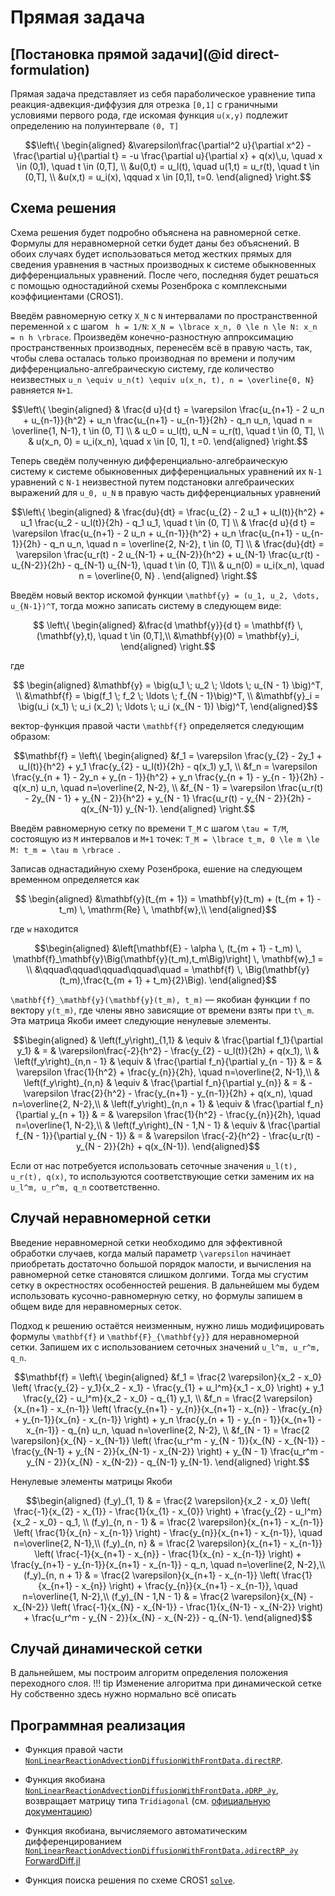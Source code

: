 # Прямая задача

## [Постановка прямой задачи](@id direct-formulation)

Прямая задача представляет из себя параболическое уравнение типа
реакция-адвекция-диффузия для отрезка ``[0,1]`` с граничными условиями
первого рода, где искомая функция ``u(x,y)`` подлежит определению на
полуинтервале ``(0, T]``
```math
\left\{
\begin{aligned}
    &\varepsilon\frac{\partial^2 u}{\partial x^2} -
    \frac{\partial u}{\partial t} = -u \frac{\partial u}{\partial x} +
    q(x)\,u, \quad x \in (0,1), \quad t \in (0,T], \\
    &u(0,t) = u_l(t), \quad u(1,t) = u_r(t), \quad t \in (0,T], \\
    &u(x,t) = u_i(x), \qquad x \in [0,1], t=0.
\end{aligned}
\right.
```

## Схема решения

Схема решения будет подробно объяснена на равномерной сетке.
Формулы для неравномерной сетки будет даны без объяснений.
В обоих случаях будет использоваться метод жестких прямых для сведения
уравнения в частных производных к системе обыкновенных дифференциальных
уравнений. После чего, последняя будет решаться с помощью одностадийной схемы
Розенброка с комплексными коэффициентами (CROS1).

Введём равномерную сетку ``X_N`` с ``N`` интервалами по пространственной
переменной ``x`` с шагом `` h = 1/N``: ``X_N = \lbrace x_n, 0 \le n \le N:
x_n = n h \rbrace``.
Произведём конечно-разностную аппроксимацию пространственных производных,
перенесём всё в правую часть, так, чтобы слева осталась только производная по
времени и получим дифференциально-алгебраическую систему, где количество
неизвестных ``u_n \equiv u_n(t) \equiv u(x_n, t), n = \overline{0, N}``
равняется ``N+1``.

```math
\left\{
    \begin{aligned}
    & \frac{d u}{d t} = \varepsilon \frac{u_{n+1} - 2 u_n + u_{n-1}}{h^2} +
    u_n \frac{u_{n+1} - u_{n-1}}{2h} - q_n u_n, \quad n = \overline{1, N-1}, t \in
    (0, T] \\
    & u_0 = u_l(t), u_N = u_r(t), \quad t \in (0, T], \\
    & u(x_n, 0) = u_i(x_n), \quad x \in [0, 1], t =0.
    \end{aligned}
\right.
```

Теперь сведём полученную дифференциально-алгебраическую систему к системе
обыкновенных дифференциальных уравнений их ``N-1`` уравнений с ``N-1``
неизвестной путем подстановки алгебраических
выражений для ``u_0, u_N`` в правую часть дифференциальных уравнений
```math
\left\{
\begin{aligned}
    & \frac{du}{dt} = \frac{u_{2} - 2 u_1 + u_l(t)}{h^2} + u_1
    \frac{u_2 - u_l(t)}{2h} - q_1 u_1, \quad t \in (0, T] \\
    & \frac{d u}{d t} = \varepsilon \frac{u_{n+1} - 2 u_n + u_{n-1}}{h^2} +
    u_n \frac{u_{n+1} - u_{n-1}}{2h} - q_n u_n, \quad n = \overline{2, N-2},
    t \in (0, T] \\
    & \frac{du}{dt} = \varepsilon \frac{u_r(t) - 2 u_{N-1} + u_{N-2}}{h^2} +
    u_{N-1} \frac{u_r(t) - u_{N-2}}{2h} - q_{N-1} u_{N-1}, \quad t \in (0, T]\\
    & u_n(0) = u_i(x_n), \quad n = \overline{0, N} .
\end{aligned}
\right.
```

Введём новый вектор искомой функции ``\mathbf{y} =
(u_1, u_2, \dots, u_{N-1})^T``, тогда можно записать систему в следующем виде:
```math
    \left\{
    \begin{aligned}
        &\frac{d \mathbf{y}}{d t} = \mathbf{f} \, (\mathbf{y},t), \quad t \in (0,T],\\
        &\mathbf{y}(0) = \mathbf{y}_i,
    \end{aligned}
    \right.
```
где
```math
    \begin{aligned}
        &\mathbf{y} = \big(u_1 \; u_2 \;  \ldots \; u_{N - 1} \big)^T, \\
        &\mathbf{f} = \big(f_1 \; f_2 \; \ldots \; f_{N - 1}\big)^T, \\
        &\mathbf{y}_i = \big(u_i (x_1) \; u_i (x_2) \; \ldots \; u_i (x_{N - 1}) \big)^T,
    \end{aligned}
```
вектор-функция правой части ``\mathbf{f}`` определяется следующим
образом:
```math
\mathbf{f} = \left\{
    \begin{aligned}
        &f_1 =       \varepsilon \frac{y_{2}     - 2y_1  + u_l(t)}{h^2}
        + y_1       \frac{y_{2}        - u_l(t)}{2h} - q(x_1) y_1, \\

        &f_n =       \varepsilon \frac{y_{n + 1} - 2y_n  + y_{n - 1}}{h^2}
        + y_n       \frac{y_{n + 1}    - y_{n - 1}}{2h}   - q(x_n) u_n,
        \quad n=\overline{2, N-2}, \\

        &f_{N - 1} = \varepsilon \frac{u_r(t) - 2y_{N - 1} + y_{N - 2}}{h^2}
        + y_{N - 1} \frac{u_r(t) - y_{N - 2}}{2h}   - q(x_{N-1}) y_{N-1}.
    \end{aligned}
    \right.
```

Введём равномерную сетку по времени ``T_M`` с шагом ``\tau = T/M``, состоящую
из ``M`` интервалов и ``M+1`` точек:
``T_M = \lbrace t_m, 0 \le m \le M: t_m = \tau m \rbrace ``.

Записав однастадийную схему Розенброка, ешение на следующем временном определяется как
```math
    \begin{aligned}
        &\mathbf{y}(t_{m + 1}) = \mathbf{y}(t_m) + (t_{m + 1} - t_m) \, \mathrm{Re} \, \mathbf{w},\\
    \end{aligned}
```
где ``w`` находится
```math
\begin{aligned}
    &\left[\mathbf{E} - \alpha \, (t_{m + 1} - t_m) \, \mathbf{f}_\mathbf{y}\Big(\mathbf{y}(t_m),t_m\Big)\right] \, \mathbf{w}_1 = \\
    &\qquad\qquad\qquad\qquad\quad = \mathbf{f} \, \Big(\mathbf{y}(t_m),\frac{t_{m + 1} + t_m}{2}\Big).
\end{aligned}
```

``\mathbf{f}_\mathbf{y}(\mathbf{y}(t_m), t_m)`` — якобиан функции ``f``
по вектору ``y(t_m)``, где члены явно зависящие от времени взяты при ``t\_m``.
Эта матрица Якоби имеет следующие ненулевые элементы.
```math
\begin{aligned}
    & \left(f_y\right)_{1,1}  & \equiv & \frac{\partial f_1}{\partial y_1} & = & \varepsilon\frac{-2}{h^2} - \frac{y_{2} - u_l(t)}{2h} + q(x_1), \\

     & \left(f_y\right)_{n,n - 1}  & \equiv & \frac{\partial f_n}{\partial y_{n - 1}} & = & \varepsilon \frac{1}{h^2} + \frac{y_{n}}{2h}, \quad n=\overline{2, N-1},\\

     & \left(f_y\right)_{n,n}  & \equiv & \frac{\partial f_n}{\partial y_{n}} & = &  -\varepsilon \frac{2}{h^2} - \frac{y_{n+1} - y_{n-1}}{2h} + q(x_n), \quad n=\overline{2, N-2},\\

     & \left(f_y\right)_{n,n + 1}  & \equiv & \frac{\partial f_n}{\partial y_{n + 1}} & = & \varepsilon \frac{1}{h^2} - \frac{y_{n}}{2h}, \quad n=\overline{1, N-2},\\

     & \left(f_y\right)_{N - 1,N - 1}  & \equiv & \frac{\partial f_{N - 1}}{\partial y_{N - 1}} & = &  \varepsilon \frac{-2}{h^2} - \frac{u_r(t) - y_{N - 2}}{2h} + q(x_{N-1}).
\end{aligned}
```

Если от нас потребуется использовать сеточные значения ``u_l(t), u_r(t), q(x)``,
то используются соответствующие сетки заменим их на ``u_l^m, u_r^m, q_n``
соответственно.

## Случай неравномерной сетки

Введение неравномерной сетки необходимо для эффективной обработки случаев,
когда малый параметр ``\varepsilon`` начинает приобретать достаточно большой
порядок малости, и вычисления на равномерной сетке становятся слишком долгими.
Тогда мы сгустим сетку в окрестностях особенностей решения.
В дальнейшем мы будем использовать кусочно-равномерную сетку, но формулы
запишем в общем виде для неравномерных сеток.

Подход к решению остаётся неизменным, нужно лишь модифицировать формулы
``\mathbf{f}`` и ``\mathbf{F}_{\mathbf{y}}`` для неравномерной сетки.
Запишем их с использованием сеточных значений ``u_l^m, u_r^m, q_n``.

```math
\mathbf{f} = \left\{
\begin{aligned}
        &f_1 =  \frac{2 \varepsilon}{x_2 - x_0} \left(
              \frac{y_{2} - y_1}{x_2 - x_1}
            - \frac{y_{1} + u_l^m}{x_1 - x_0}
        \right)
        + y_1 \frac{y_{2} - u_l^m}{x_2 - x_0} - q_{1} y_1, \\

        &f_n =  \frac{2 \varepsilon}{x_{n+1} - x_{n-1}}
        \left(
              \frac{y_{n+1} - y_{n}}{x_{n+1} - x_{n}}
            - \frac{y_{n} + y_{n-1}}{x_{n} - x_{n-1}}
        \right)
        + y_n  \frac{y_{n + 1} - y_{n - 1}}{x_{n+1} - x_{n-1}}
        - q_{n} u_n, \quad n=\overline{2, N-2}, \\

        &f_{N - 1} =  \frac{2 \varepsilon}{x_{N} - x_{N-1}}
        \left(
              \frac{u_r^m - y_{N - 1}}{x_{N} - x_{N-1}}
            - \frac{y_{N-1} + y_{N - 2}}{x_{N-1} - x_{N-2}}
        \right)
        + y_{N - 1} \frac{u_r^m - y_{N - 2}}{x_{N} - x_{N-2}}
        - q_{N-1} y_{N-1}.
\end{aligned}
\right.
```

Ненулевые элементы матрицы Якоби
```math
\begin{aligned}
    (f_y)_{1, 1}          & =
    \frac{2 \varepsilon}{x_2 - x_0}
    \left(
        \frac{-1}{x_{2} - x_{1}} - \frac{1}{x_{1} - x_{0}}
    \right)
    + \frac{y_{2} - u_l^m}{x_2 - x_0} - q_1, \\

    (f_y)_{n, n - 1}      & =
    \frac{2 \varepsilon}{x_{n+1} - x_{n-1}}
    \left(
        \frac{1}{x_{n} - x_{n-1}}
    \right)
    - \frac{y_{n}}{x_{n+1} - x_{n-1}}, \quad n=\overline{2, N-1},\\

    (f_y)_{n, n}          & =
    \frac{2 \varepsilon}{x_{n+1} - x_{n-1}}
    \left(
        \frac{-1}{x_{n+1} - x_{n}} - \frac{1}{x_{n} - x_{n-1}}
    \right)
    + \frac{y_{n+1} - y_{n-1}}{x_{n+1} - x_{n-1}} - q_n, \quad n=\overline{2, N-2},\\

    (f_y)_{n, n + 1}      & =
    \frac{2 \varepsilon}{x_{n+1} - x_{n-1}}
    \left(
        \frac{1}{x_{n+1} - x_{n}}
    \right)
    + \frac{y_{n}}{x_{n+1} - x_{n-1}}, \quad n=\overline{1, N-2},\\

    (f_y)_{N - 1,N - 1} & =
    \frac{2 \varepsilon}{x_{N} - x_{N-2}}
    \left(
        \frac{-1}{x_{N} - x_{N-1}} - \frac{1}{x_{N-1} - x_{N-2}}
    \right)
    + \frac{u_r^m - y_{N - 2}}{x_{N} - x_{N-2}} - q_{N-1}.
\end{aligned}
```

## Случай динамической сетки

В дальнейшем, мы построим алгоритм определения положения переходного слоя.
!!! tip
    Изменение алгоритма при динамической сетке
    Ну собственно здесь нужно нормально всё описать

## Программная реализация

*   Функция правой части
    [`NonLinearReactionAdvectionDiffusionWithFrontData.directRP`](@ref).

*   Функция якобиана
    [`NonLinearReactionAdvectionDiffusionWithFrontData.∂DRP_∂y`](@ref),
    возвращает матрицу типа `Tridiagonal` (см. [официальную
    документацию](https://docs.julialang.org/en/v1/stdlib/LinearAlgebra/#LinearAlgebra.Tridiagonal))

*   Функция якобиана, вычисляемого автоматическим дифференцированием
    [`NonLinearReactionAdvectionDiffusionWithFrontData.∂directRP_∂y`](@ref)
    [ForwardDiff.jl](http://www.juliadiff.org/ForwardDiff.jl/stable/user/api/#ForwardDiff.jacobian)

*   Функция поиска решения по схеме CROS1 [`solve`](@ref).
